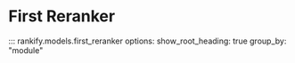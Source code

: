 # First Reranker

::: rankify.models.first_reranker
options:
    show_root_heading: true
    group_by: "module"